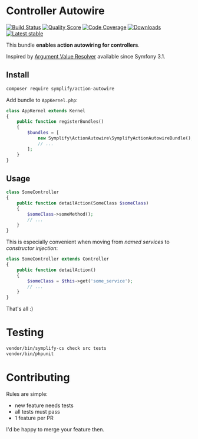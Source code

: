 # Controller Autowire

[![Build Status](https://img.shields.io/travis/Symplify/ActionAutowire.svg?style=flat-square)](https://travis-ci.org/Symplify/ActionAutowire)
[![Quality Score](https://img.shields.io/scrutinizer/g/Symplify/ActionAutowire.svg?style=flat-square)](https://scrutinizer-ci.com/g/Symplify/ActionAutowire)
[![Code Coverage](https://img.shields.io/scrutinizer/coverage/g/Symplify/ActionAutowire.svg?style=flat-square)](https://scrutinizer-ci.com/g/Symplify/ActionAutowire)
[![Downloads](https://img.shields.io/packagist/dt/symplify/action-autowire.svg?style=flat-square)](https://packagist.org/packages/symplify/action-autowire)
[![Latest stable](https://img.shields.ěio/packagist/v/symplify/action-autowire.svg?style=flat-square)](https://packagist.org/packages/symplify/action-autowire)


This bundle **enables action autowiring for controllers**.

Inspired by [Argument Value Resolver](http://symfony.com/doc/current/controller/argument_value_resolver.html) available since Symfony 3.1.

## Install

```bash
composer require symplify/action-autowire
```

Add bundle to `AppKernel.php`:

```php
class AppKernel extends Kernel
{
    public function registerBundles()
    {
        $bundles = [
            new Symplify\ActionAutowire\SymplifyActionAutowireBundle(),
            // ...
        ];
    }
}
```


## Usage

```php
class SomeController
{
    public function detailAction(SomeClass $someClass)
    {
        $someClass->someMethod();
        // ...
    }
}
```

This is especially convenient when moving from *named services* to *constructor injection*: 

```php
class SomeController extends Controller
{
    public function detailAction()
    {
        $someClass = $this->get('some_service');
        // ...
    }
}
```

That's all :)


# Testing

```bash
vendor/bin/symplify-cs check src tests
vendor/bin/phpunit
```


# Contributing

Rules are simple:

- new feature needs tests
- all tests must pass
- 1 feature per PR

I'd be happy to merge your feature then.

